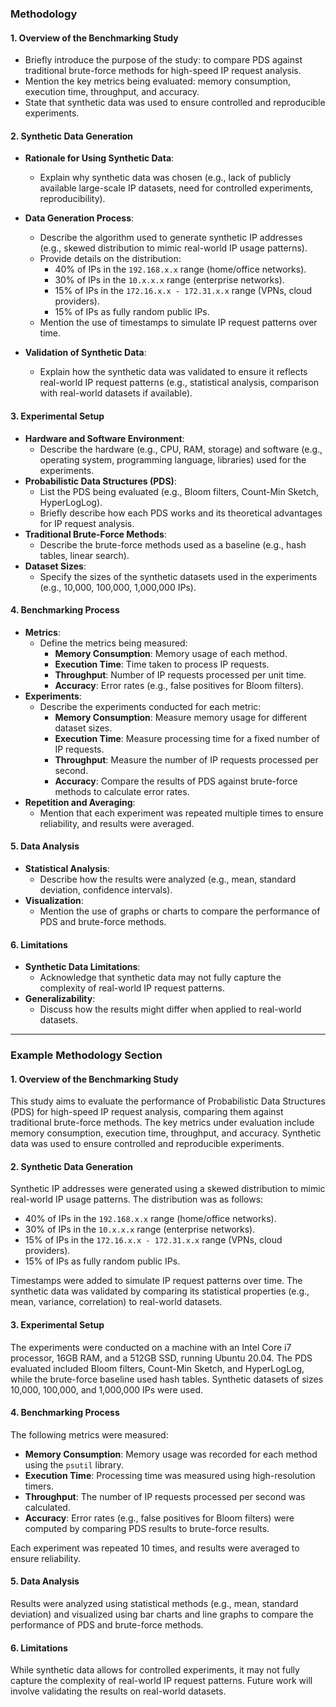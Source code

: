 
### **Methodology**

#### 1. **Overview of the Benchmarking Study**
   - Briefly introduce the purpose of the study: to compare PDS against traditional brute-force methods for high-speed IP request analysis.
   - Mention the key metrics being evaluated: memory consumption, execution time, throughput, and accuracy.
   - State that synthetic data was used to ensure controlled and reproducible experiments.

#### 2. **Synthetic Data Generation**
   - **Rationale for Using Synthetic Data**:
     - Explain why synthetic data was chosen (e.g., lack of publicly available large-scale IP datasets, need for controlled experiments, reproducibility).
   - **Data Generation Process**:
     - Describe the algorithm used to generate synthetic IP addresses (e.g., skewed distribution to mimic real-world IP usage patterns).
     - Provide details on the distribution:
       - 40% of IPs in the `192.168.x.x` range (home/office networks).
       - 30% of IPs in the `10.x.x.x` range (enterprise networks).
       - 15% of IPs in the `172.16.x.x - 172.31.x.x` range (VPNs, cloud providers).
       - 15% of IPs as fully random public IPs.
     - Mention the use of timestamps to simulate IP request patterns over time.

     <!-- also explain with maths and probability why we did not choose purely random data
     x.x.x.x
      -->
   - **Validation of Synthetic Data**:
     - Explain how the synthetic data was validated to ensure it reflects real-world IP request patterns (e.g., statistical analysis, comparison with real-world datasets if available).

#### 3. **Experimental Setup**
   - **Hardware and Software Environment**:
     - Describe the hardware (e.g., CPU, RAM, storage) and software (e.g., operating system, programming language, libraries) used for the experiments.
   - **Probabilistic Data Structures (PDS)**:
     - List the PDS being evaluated (e.g., Bloom filters, Count-Min Sketch, HyperLogLog).
     - Briefly describe how each PDS works and its theoretical advantages for IP request analysis.
   - **Traditional Brute-Force Methods**:
     - Describe the brute-force methods used as a baseline (e.g., hash tables, linear search).
   - **Dataset Sizes**:
     - Specify the sizes of the synthetic datasets used in the experiments (e.g., 10,000, 100,000, 1,000,000 IPs).

#### 4. **Benchmarking Process**
   - **Metrics**:
     - Define the metrics being measured:
       - **Memory Consumption**: Memory usage of each method.
       - **Execution Time**: Time taken to process IP requests.
       - **Throughput**: Number of IP requests processed per unit time.
       - **Accuracy**: Error rates (e.g., false positives for Bloom filters).
   - **Experiments**:
     - Describe the experiments conducted for each metric:
       - **Memory Consumption**: Measure memory usage for different dataset sizes.
       - **Execution Time**: Measure processing time for a fixed number of IP requests.
       - **Throughput**: Measure the number of IP requests processed per second.
       - **Accuracy**: Compare the results of PDS against brute-force methods to calculate error rates.
   - **Repetition and Averaging**:
     - Mention that each experiment was repeated multiple times to ensure reliability, and results were averaged.

#### 5. **Data Analysis**
   - **Statistical Analysis**:
     - Describe how the results were analyzed (e.g., mean, standard deviation, confidence intervals).
   - **Visualization**:
     - Mention the use of graphs or charts to compare the performance of PDS and brute-force methods.

#### 6. **Limitations**
   - **Synthetic Data Limitations**:
     - Acknowledge that synthetic data may not fully capture the complexity of real-world IP request patterns.
   - **Generalizability**:
     - Discuss how the results might differ when applied to real-world datasets.

---

### **Example Methodology Section**

#### **1. Overview of the Benchmarking Study**
This study aims to evaluate the performance of Probabilistic Data Structures (PDS) for high-speed IP request analysis, comparing them against traditional brute-force methods. The key metrics under evaluation include memory consumption, execution time, throughput, and accuracy. Synthetic data was used to ensure controlled and reproducible experiments.

#### **2. Synthetic Data Generation**
Synthetic IP addresses were generated using a skewed distribution to mimic real-world IP usage patterns. The distribution was as follows:
- 40% of IPs in the `192.168.x.x` range (home/office networks).
- 30% of IPs in the `10.x.x.x` range (enterprise networks).
- 15% of IPs in the `172.16.x.x - 172.31.x.x` range (VPNs, cloud providers).
- 15% of IPs as fully random public IPs.

Timestamps were added to simulate IP request patterns over time. The synthetic data was validated by comparing its statistical properties (e.g., mean, variance, correlation) to real-world datasets.

#### **3. Experimental Setup**
The experiments were conducted on a machine with an Intel Core i7 processor, 16GB RAM, and a 512GB SSD, running Ubuntu 20.04. The PDS evaluated included Bloom filters, Count-Min Sketch, and HyperLogLog, while the brute-force baseline used hash tables. Synthetic datasets of sizes 10,000, 100,000, and 1,000,000 IPs were used.

#### **4. Benchmarking Process**
The following metrics were measured:
- **Memory Consumption**: Memory usage was recorded for each method using the `psutil` library.
- **Execution Time**: Processing time was measured using high-resolution timers.
- **Throughput**: The number of IP requests processed per second was calculated.
- **Accuracy**: Error rates (e.g., false positives for Bloom filters) were computed by comparing PDS results to brute-force results.

Each experiment was repeated 10 times, and results were averaged to ensure reliability.

#### **5. Data Analysis**
Results were analyzed using statistical methods (e.g., mean, standard deviation) and visualized using bar charts and line graphs to compare the performance of PDS and brute-force methods.

#### **6. Limitations**
While synthetic data allows for controlled experiments, it may not fully capture the complexity of real-world IP request patterns. Future work will involve validating the results on real-world datasets.

